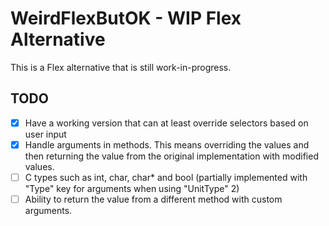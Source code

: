 # WeirdFlexButOK - WIP Flex Alternative

This is a Flex alternative that is still work-in-progress.

## TODO

- [x] Have a working version that can at least override selectors based on user input
- [x] Handle arguments in methods. This means overriding the values and then returning the value from the original implementation with modified values.
- [ ] C types such as int, char, char\* and bool (partially implemented with "Type" key for arguments when using "UnitType" 2)
- [ ] Ability to return the value from a different method with custom arguments.